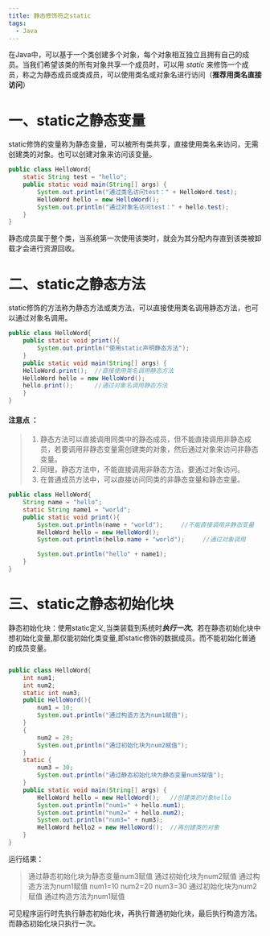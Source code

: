 ```yaml
---
title: 静态修饰符之static
tags:
  - Java
---
```



在Java中，可以基于一个类创建多个对象，每个对象相互独立且拥有自己的成员。当我们希望该类的所有对象共享一个成员时，可以用 *static* 来修饰一个成员，称之为静态成员或类成员，可以使用类名或对象名进行访问（**推荐用类名直接访问**）
<!-- more -->
# 一、static之静态变量
static修饰的变量称为静态变量，可以被所有类共享，直接使用类名来访问，无需创建类的对象。也可以创建对象来访问该变量。

```java
public class HelloWord{
	static String test = "hello";
    public static void main(String[] args) {
		System.out.println("通过类名访问test：" + HelloWord.test);
		HelloWord hello = new HelloWord();
		System.out.println("通过对象名访问test：" + hello.test);
	}
}
```

静态成员属于整个类，当系统第一次使用该类时，就会为其分配内存直到该类被卸载才会进行资源回收。
# 二、static之静态方法
static修饰的方法称为静态方法或类方法，可以直接使用类名调用静态方法，也可以通过对象名调用。

```java
public class HelloWord{
	public static void print(){
		System.out.println("使用static声明静态方法");
	}
	public static void main(String[] args) {
	HelloWord.print();  //直接使用类名调用静态方法
	HelloWord hello = new HelloWord();
	hello.print();      //通过对象名调用静态方法
	}
}
```
#### 注意点 ：

> 1. 静态方法可以直接调用同类中的静态成员，但不能直接调用非静态成员，若要调用非静态变量需创建类的对象，然后通过对象来访问非静态变量。
> 2. 同理，静态方法中，不能直接调用非静态方法，要通过对象访问。
> 3. 在普通成员方法中，可以直接访问同类的非静态变量和静态变量。
 
```java
public class HelloWord{
	String name = "hello";
	static String name1 = "world";
	public static void print(){
		System.out.println(name + "world");     //不能直接调用非静态变量
		HelloWord hello = new HelloWord();
		System.out.println(hello.name + "world");     //通过对象调用

		System.out.println("hello" + name1);
	}
}
```

# 三、static之静态初始化块
静态初始化块：使用static定义,当类装载到系统时***执行一次***。若在静态初始化块中想初始化变量,那仅能初始化类变量,即static修饰的数据成员。而不能初始化普通的成员变量。

```java

public class HelloWord{
	int num1;
	int num2;
	static int num3;
	public HelloWord(){
		num1 = 10;
		System.out.println("通过构造方法为num1赋值");
	}
	{
		num2 = 20;
		System.out,println("通过初始化块为num2赋值");
	}
	static {
		num3 = 30;
		System.out.println("通过静态初始化块为静态变量num3赋值");
	}
	public static void main(String[] args) {
		HelloWord hello = new HelloWord();   //创建类的对象hello
		System.out.println("num1=" + hello.num1);
		System.out.println("num2=" + hello.num2);
		System.out.println("num3=" + num3);
		HelloWord hello2 = new HelloWord();  //再创建类的对象
	}
}
```

运行结果：
> 通过静态初始化块为静态变量num3赋值
> 通过初始化块为num2赋值
> 通过构造方法为num1赋值
> num1=10
> num2=20
> num3=30
> 通过初始化块为num2赋值
> 通过构造方法为num1赋值

可见程序运行时先执行静态初始化块，再执行普通初始化块，最后执行构造方法。而静态初始化块只执行一次。



	




